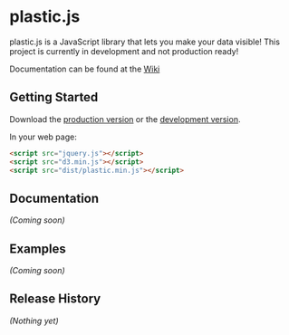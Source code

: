 # plastic.js

plastic.js is a JavaScript library that lets you make your data visible!
This project is currently in development and not production ready!

Documentation can be found at the [Wiki](https://github.com/Fannon/plastic.js/wiki)

## Getting Started

Download the [production version][min] or the [development version][max].

[min]: https://raw.github.com/Fannon/jquery-plasticjs/master/dist/jquery.plastic.min.js
[max]: https://raw.github.com/Fannon/jquery-plasticjs/master/dist/jquery.plastic.js

In your web page:

```html
<script src="jquery.js"></script>
<script src="d3.min.js"></script>
<script src="dist/plastic.min.js"></script>
```


## Documentation
_(Coming soon)_

## Examples
_(Coming soon)_

## Release History
_(Nothing yet)_
